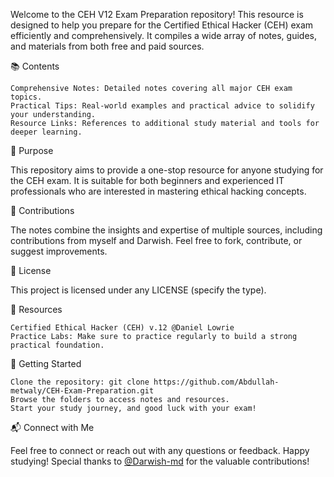 Welcome to the CEH V12 Exam Preparation repository! This resource is designed to help you prepare for the Certified Ethical Hacker (CEH) exam efficiently and comprehensively. It compiles a wide array of notes, guides, and materials from both free and paid sources.

📚 Contents

    Comprehensive Notes: Detailed notes covering all major CEH exam topics.
    Practical Tips: Real-world examples and practical advice to solidify your understanding.
    Resource Links: References to additional study material and tools for deeper learning.

🎯 Purpose

This repository aims to provide a one-stop resource for anyone studying for the CEH exam. It is suitable for both beginners and experienced IT professionals who are interested in mastering ethical hacking concepts.

🤝 Contributions

The notes combine the insights and expertise of multiple sources, including contributions from myself and Darwish. Feel free to fork, contribute, or suggest improvements.

📜 License

This project is licensed under any LICENSE (specify the type).


🔗 Resources

    Certified Ethical Hacker (CEH) v.12 @Daniel Lowrie
    Practice Labs: Make sure to practice regularly to build a strong practical foundation.


🚀 Getting Started

    Clone the repository: git clone https://github.com/Abdullah-metwaly/CEH-Exam-Preparation.git
    Browse the folders to access notes and resources.
    Start your study journey, and good luck with your exam!

📬 Connect with Me

Feel free to connect or reach out with any questions or feedback. Happy studying!
Special thanks to [@Darwish-md](https://github.com/Darwish-md) for the valuable contributions!
